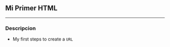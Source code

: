 <!-- HEADINGS -->

## Mi Primer HTML
---

### Descripcion 

- My first steps to create a `URL`










